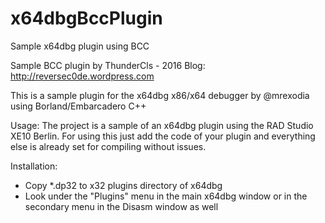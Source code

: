 # x64dbgBccPlugin
Sample x64dbg plugin using BCC

Sample BCC plugin by ThunderCls - 2016 
Blog: http://reversec0de.wordpress.com

This is a sample plugin for the x64dbg x86/x64 debugger by @mrexodia
using Borland/Embarcadero C++

Usage:
The project is a sample of an x64dbg plugin using the RAD Studio XE10 Berlin. For using this just add the code of your plugin and everything else is already set for compiling without issues.

Installation:
 - Copy *.dp32 to x32 plugins directory of x64dbg
 - Look under the "Plugins" menu in the main x64dbg window or in the secondary menu in the Disasm window as well

